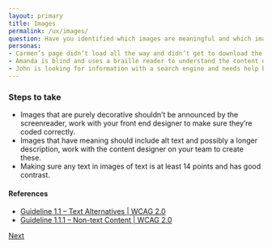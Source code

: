 ```yaml
---
layout: primary
title: Images
permalink: /ux/images/
question: Have you identified which images are meaningful and which images are decorative in mockups?
personas:
- Carmen’s page didn’t load all the way and didn’t get to download the images. 
- Amanda is blind and uses a braille reader to understand the content of images. 
- John is looking for information with a search engine and needs help being directed to the right content (descriptive alt tags will improve search).
---
```


### Steps to take
- Images that are purely decorative shouldn’t be announced by the screenreader, work with your front end designer to make sure they’re coded correctly.
- Images that have meaning should include alt text and possibly a longer description, work with the content designer on your team to create these.
- Making sure any text in images of text is at least 14 points and has good contrast.

#### References
- [Guideline 1.1 – Text Alternatives \| WCAG 2.0](https://www.w3.org/WAI/WCAG20/quickref/?showtechniques=11%2C111#text-equiv)
- [Guideline 1.1.1 – Non-text Content \| WCAG 2.0](https://www.w3.org/WAI/WCAG20/quickref/?showtechniques=14%2C128&currentsidebar=%23col_overview#text-equiv-all)

<a class="usa-button button-next" href="{{ site.baseurl }}/ux/touch-targets/">
  Next <i class="fa fa-chevron-right" aria-hidden="true"></i>
</a>
